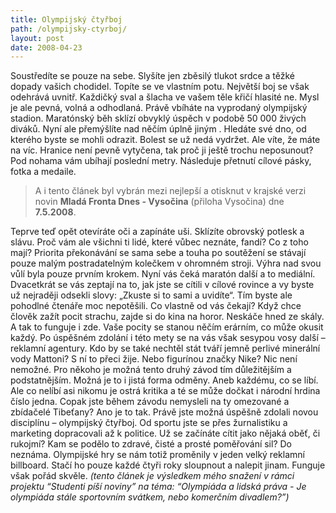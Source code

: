 ```yaml
---
title: Olympijský čtyřboj
path: /olympijsky-ctyrboj/
layout: post
date: 2008-04-23
---
```


Soustředíte se pouze na sebe. Slyšíte jen zběsilý tlukot srdce a těžké dopady vašich chodidel. Topíte se ve vlastním potu. Největší boj se však odehrává uvnitř. Každičký sval a šlacha ve vašem těle křičí hlasité ne. Mysl je ale pevná, volná a odhodlaná. Právě vbíháte na vyprodaný olympijský stadion. Maratónský běh sklízí obvyklý úspěch v podobě 50 000 živých diváků. Nyní ale přemýšlíte nad něčím úplně jiným . Hledáte své dno, od kterého byste se mohli odrazit. Bolest se už nedá vydržet. Ale víte, že máte na víc. Hranice není pevně vytyčena, tak proč ji ještě trochu neposunout? Pod nohama vám ubíhají poslední metry. Následuje přetnutí cílové pásky, fotka a medaile. 

> A i tento článek byl vybrán mezi nejlepší a otisknut v krajské verzi novin **Mladá Fronta Dnes - Vysočina** (přiloha Vysočina) dne **7.5.2008**.

Teprve teď opět otevíráte oči a zapínáte uši. Sklízíte obrovský potlesk a slávu. Proč vám ale všichni ti lidé, které vůbec neznáte, fandí? Co z toho mají? Priorita překonávání se sama sebe a touha po soutěžení se stávají pouze malým postradatelným kolečkem v ohromném stroji. Výhra nad svou vůlí byla pouze prvním krokem. Nyní vás čeká maratón další a to mediální. Dvacetkrát se vás zeptají na to, jak jste se cítili v cílové rovince a vy byste už nejraději odsekli slovy: „Zkuste si to sami a uvidíte“. Tím byste ale pohodlné čtenáře moc nepotěšili. Co vlastně od vás čekají? Když chce člověk zažít pocit strachu, zajde si do kina na horor. Neskáče hned ze skály. A tak to funguje i zde. Vaše pocity se stanou něčím erárním, co může okusit každý. Po úspěšném zdolání i této mety se na vás však sesypou vosy další – reklamní agentury. Kdo by se také nechtěl stát tváří jemně perlivé minerální vody Mattoni? S ní to přeci žije. Nebo figurínou značky Nike? Nic není nemožné. Pro někoho je možná tento druhý závod tím důležitějším a podstatnějším. Možná je to i jistá forma odměny. Aneb každému, co se líbí. Ale co nelíbí asi nikomu je ostrá kritika a té se může dočkat i národní hrdina číslo jedna. Copak jste během závodu nemysleli na ty omezované a zbídačelé Tibeťany? Ano je to tak. Právě jste možná úspěšně zdolali novou disciplínu – olympijský čtyřboj. Od sportu jste se přes žurnalistiku a marketing dopracovali až k politice. Už se začínáte cítit jako nějaká oběť, či rukojmí? Kam se podělo to zdravé, čisté a prosté poměřování sil? Do neznáma. Olympijské hry se nám totiž proměnily v jeden velký reklamní billboard. Stačí ho pouze každé čtyři roky sloupnout a nalepit jinam. Funguje však pořád skvěle. _(tento článek je výsledkem mého snažení v rámci projektu “Studenti píší noviny” na téma: “Olympiáda a lidská práva - Je olympiáda stále sportovním svátkem, nebo komerčním divadlem?”)_